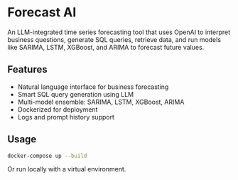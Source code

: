 # Forecast AI

An LLM-integrated time series forecasting tool that uses OpenAI to interpret business questions, generate SQL queries, retrieve data, and run models like SARIMA, LSTM, XGBoost, and ARIMA to forecast future values.

## Features

- Natural language interface for business forecasting
- Smart SQL query generation using LLM
- Multi-model ensemble: SARIMA, LSTM, XGBoost, ARIMA
- Dockerized for deployment
- Logs and prompt history support

## Usage

```bash
docker-compose up --build
```

Or run locally with a virtual environment.

